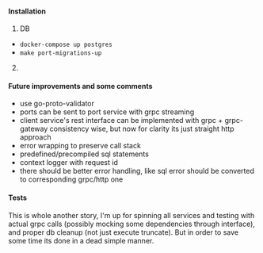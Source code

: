 #### Installation
1. DB
- `docker-compose up postgres`
- `make port-migrations-up`

2. 

#### Future improvements and some comments
- use go-proto-validator
- ports can be sent to port service with grpc streaming
- client service's rest interface can be implemented with grpc + grpc-gateway consistency wise, but now for clarity its just straight http approach
- error wrapping to preserve call stack
- predefined/precompiled sql statements
- context logger with request id
- there should be better error handling, like sql error should be converted to corresponding grpc/http one

#### Tests
This is whole another story, I'm up for spinning all services and testing with actual grpc calls (possibly mocking some dependencies through interface), and proper db cleanup (not just execute truncate).
But in order to save some time its done in a dead simple manner.
